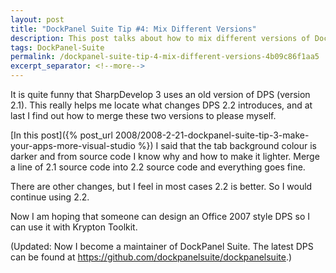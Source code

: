 ```yaml
---
layout: post
title: "DockPanel Suite Tip #4: Mix Different Versions"
description: This post talks about how to mix different versions of DockPanel Suite.
tags: DockPanel-Suite
permalink: /dockpanel-suite-tip-4-mix-different-versions-4b09c86f1aa5
excerpt_separator: <!--more-->
---
```


It is quite funny that SharpDevelop 3 uses an old version of DPS (version 2.1). This really helps me locate what changes DPS 2.2 introduces, and at last I find out how to merge these two versions to please myself.

[In this post]({% post_url 2008/2008-2-21-dockpanel-suite-tip-3-make-your-apps-more-visual-studio %}) I said that the tab background colour is darker and from source code I know why and how to make it lighter. Merge a line of 2.1 source code into 2.2 source code and everything goes fine.

There are other changes, but I feel in most cases 2.2 is better. So I would continue using 2.2.

Now I am hoping that someone can design an Office 2007 style DPS so I can use it with Krypton Toolkit.

(Updated: Now I become a maintainer of DockPanel Suite. The latest DPS can be found at https://github.com/dockpanelsuite/dockpanelsuite.)

<!--more-->

